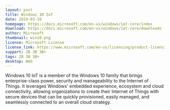 ```yaml
---
layout: post
title: Windows 10 IoT
date: 2019-03-10
homepage: https://docs.microsoft.com/en-us/windows/iot-core/index
download: https://docs.microsoft.com/en-us/windows/iot-core/downloads
author: Microsoft
thumbnail: win10.png
license: Microsoft License
license_link: https://www.microsoft.com/en-us/licensing/product-licensing/products
support: 2B 3B 3B+
tags: 2B 3B 3B+
desktop: Web
---
```


 

Windows 10 IoT is a member of the Windows 10 family that brings enterprise-class power, security and manageability to the Internet of Things. It leverages Windows' embedded experience, ecosystem and cloud connectivity, allowing organizations to create their Internet of Things with secure devices that can be quickly provisioned, easily managed, and seamlessly connected to an overall cloud strategy.
